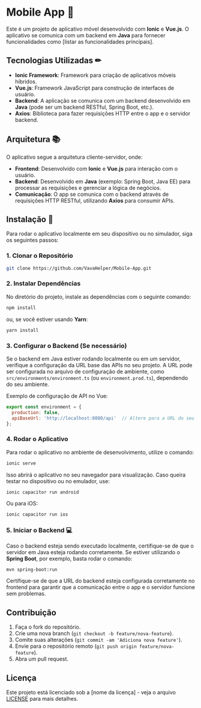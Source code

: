 
# Mobile App 📳

Este é um projeto de aplicativo móvel desenvolvido com **Ionic** e **Vue.js**. O aplicativo se comunica com um backend em **Java** para fornecer funcionalidades como [listar as funcionalidades principais].

## Tecnologias Utilizadas ✏

- **Ionic Framework**: Framework para criação de aplicativos móveis híbridos.
- **Vue.js**: Framework JavaScript para construção de interfaces de usuário.
- **Backend**: A aplicação se comunica com um backend desenvolvido em **Java** (pode ser um backend RESTful, Spring Boot, etc.).
- **Axios**: Biblioteca para fazer requisições HTTP entre o app e o servidor backend.

## Arquitetura 📚

O aplicativo segue a arquitetura cliente-servidor, onde:

- **Frontend**: Desenvolvido com **Ionic** e **Vue.js** para interação com o usuário.
- **Backend**: Desenvolvido em **Java** (exemplo: Spring Boot, Java EE) para processar as requisições e gerenciar a lógica de negócios.
- **Comunicação**: O app se comunica com o backend através de requisições HTTP RESTful, utilizando **Axios** para consumir APIs.

## Instalação 🔨

Para rodar o aplicativo localmente em seu dispositivo ou no simulador, siga os seguintes passos:

### 1. Clonar o Repositório

```bash
git clone https://github.com/VavaHelper/Mobile-App.git
```

### 2. Instalar Dependências

No diretório do projeto, instale as dependências com o seguinte comando:

```bash
npm install
```

ou, se você estiver usando **Yarn**:

```bash
yarn install
```

### 3. Configurar o Backend (Se necessário)

Se o backend em Java estiver rodando localmente ou em um servidor, verifique a configuração da URL base das APIs no seu projeto. A URL pode ser configurada no arquivo de configuração de ambiente, como `src/environments/environment.ts` (ou `environment.prod.ts`), dependendo do seu ambiente.

Exemplo de configuração de API no Vue:

```javascript
export const environment = {
  production: false,
  apiBaseUrl: 'http://localhost:8080/api'  // Altere para a URL do seu backend em Java
};
```

### 4. Rodar o Aplicativo 

Para rodar o aplicativo no ambiente de desenvolvimento, utilize o comando:

```bash
ionic serve
```

Isso abrirá o aplicativo no seu navegador para visualização. Caso queira testar no dispositivo ou no emulador, use:

```bash
ionic capacitor run android
```

Ou para iOS:

```bash
ionic capacitor run ios
```

### 5. Iniciar o Backend 💻

Caso o backend esteja sendo executado localmente, certifique-se de que o servidor em Java esteja rodando corretamente. Se estiver utilizando o **Spring Boot**, por exemplo, basta rodar o comando:

```bash
mvn spring-boot:run
```

Certifique-se de que a URL do backend esteja configurada corretamente no frontend para garantir que a comunicação entre o app e o servidor funcione sem problemas.

## Contribuição

1. Faça o fork do repositório.
2. Crie uma nova branch (`git checkout -b feature/nova-feature`).
3. Comite suas alterações (`git commit -am 'Adiciona nova feature'`).
4. Envie para o repositório remoto (`git push origin feature/nova-feature`).
5. Abra um pull request.

## Licença

Este projeto está licenciado sob a [nome da licença] - veja o arquivo [LICENSE](LICENSE) para mais detalhes.
